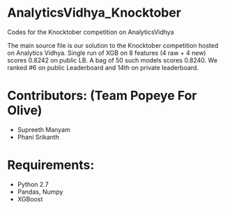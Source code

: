 # AnalyticsVidhya_Knocktober
Codes for the Knocktober competition on AnalyticsVidhya

The main source file is our solution to the Knocktober competition hosted on Analytics Vidhya. Single run of XGB on 8 features (4 raw + 4 new) scores 0.8242 on public LB. A bag of 50 such models scores 0.8240. We ranked #6 on public Leaderboard and 14th on private leaderboard.

# Contributors: (Team Popeye For Olive)
  - Supreeth Manyam
  - Phani Srikanth

# Requirements:
  - Python 2.7
  - Pandas, Numpy
  - XGBoost
